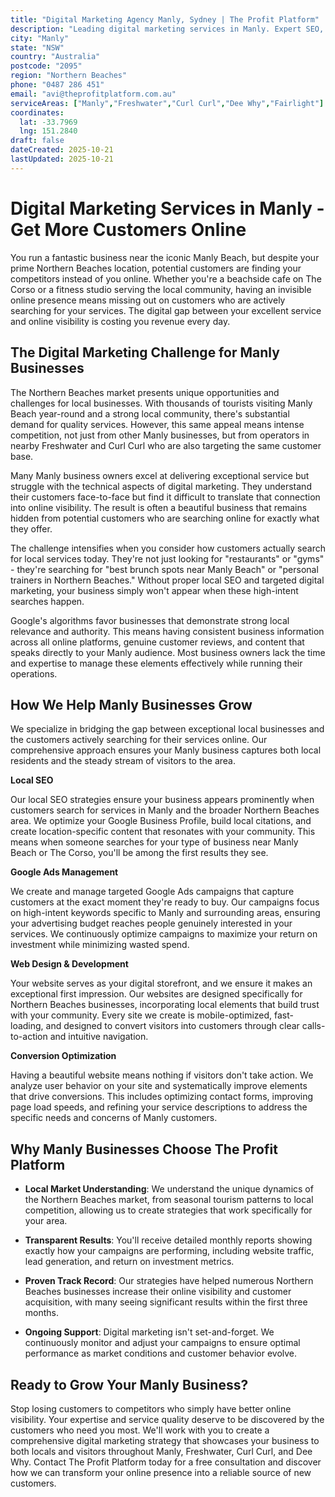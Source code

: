 ```yaml
---
title: "Digital Marketing Agency Manly, Sydney | The Profit Platform"
description: "Leading digital marketing services in Manly. Expert SEO, Google Ads & web design for Northern Beaches businesses. Call 0487 286 451 for a free consultation."
city: "Manly"
state: "NSW"
country: "Australia"
postcode: "2095"
region: "Northern Beaches"
phone: "0487 286 451"
email: "avi@theprofitplatform.com.au"
serviceAreas: ["Manly","Freshwater","Curl Curl","Dee Why","Fairlight"]
coordinates:
  lat: -33.7969
  lng: 151.2840
draft: false
dateCreated: 2025-10-21
lastUpdated: 2025-10-21
---
```


# Digital Marketing Services in Manly - Get More Customers Online

You run a fantastic business near the iconic Manly Beach, but despite your prime Northern Beaches location, potential customers are finding your competitors instead of you online. Whether you're a beachside cafe on The Corso or a fitness studio serving the local community, having an invisible online presence means missing out on customers who are actively searching for your services. The digital gap between your excellent service and online visibility is costing you revenue every day.

## The Digital Marketing Challenge for Manly Businesses

The Northern Beaches market presents unique opportunities and challenges for local businesses. With thousands of tourists visiting Manly Beach year-round and a strong local community, there's substantial demand for quality services. However, this same appeal means intense competition, not just from other Manly businesses, but from operators in nearby Freshwater and Curl Curl who are also targeting the same customer base.

Many Manly business owners excel at delivering exceptional service but struggle with the technical aspects of digital marketing. They understand their customers face-to-face but find it difficult to translate that connection into online visibility. The result is often a beautiful business that remains hidden from potential customers who are searching online for exactly what they offer.

The challenge intensifies when you consider how customers actually search for local services today. They're not just looking for "restaurants" or "gyms" - they're searching for "best brunch spots near Manly Beach" or "personal trainers in Northern Beaches." Without proper local SEO and targeted digital marketing, your business simply won't appear when these high-intent searches happen.

Google's algorithms favor businesses that demonstrate strong local relevance and authority. This means having consistent business information across all online platforms, genuine customer reviews, and content that speaks directly to your Manly audience. Most business owners lack the time and expertise to manage these elements effectively while running their operations.

## How We Help Manly Businesses Grow

We specialize in bridging the gap between exceptional local businesses and the customers actively searching for their services online. Our comprehensive approach ensures your Manly business captures both local residents and the steady stream of visitors to the area.

**Local SEO**

Our local SEO strategies ensure your business appears prominently when customers search for services in Manly and the broader Northern Beaches area. We optimize your Google Business Profile, build local citations, and create location-specific content that resonates with your community. This means when someone searches for your type of business near Manly Beach or The Corso, you'll be among the first results they see.

**Google Ads Management**

We create and manage targeted Google Ads campaigns that capture customers at the exact moment they're ready to buy. Our campaigns focus on high-intent keywords specific to Manly and surrounding areas, ensuring your advertising budget reaches people genuinely interested in your services. We continuously optimize campaigns to maximize your return on investment while minimizing wasted spend.

**Web Design & Development**

Your website serves as your digital storefront, and we ensure it makes an exceptional first impression. Our websites are designed specifically for Northern Beaches businesses, incorporating local elements that build trust with your community. Every site we create is mobile-optimized, fast-loading, and designed to convert visitors into customers through clear calls-to-action and intuitive navigation.

**Conversion Optimization**

Having a beautiful website means nothing if visitors don't take action. We analyze user behavior on your site and systematically improve elements that drive conversions. This includes optimizing contact forms, improving page load speeds, and refining your service descriptions to address the specific needs and concerns of Manly customers.

## Why Manly Businesses Choose The Profit Platform

- **Local Market Understanding**: We understand the unique dynamics of the Northern Beaches market, from seasonal tourism patterns to local competition, allowing us to create strategies that work specifically for your area.

- **Transparent Results**: You'll receive detailed monthly reports showing exactly how your campaigns are performing, including website traffic, lead generation, and return on investment metrics.

- **Proven Track Record**: Our strategies have helped numerous Northern Beaches businesses increase their online visibility and customer acquisition, with many seeing significant results within the first three months.

- **Ongoing Support**: Digital marketing isn't set-and-forget. We continuously monitor and adjust your campaigns to ensure optimal performance as market conditions and customer behavior evolve.

## Ready to Grow Your Manly Business?

Stop losing customers to competitors who simply have better online visibility. Your expertise and service quality deserve to be discovered by the customers who need you most. We'll work with you to create a comprehensive digital marketing strategy that showcases your business to both locals and visitors throughout Manly, Freshwater, Curl Curl, and Dee Why. Contact The Profit Platform today for a free consultation and discover how we can transform your online presence into a reliable source of new customers.
